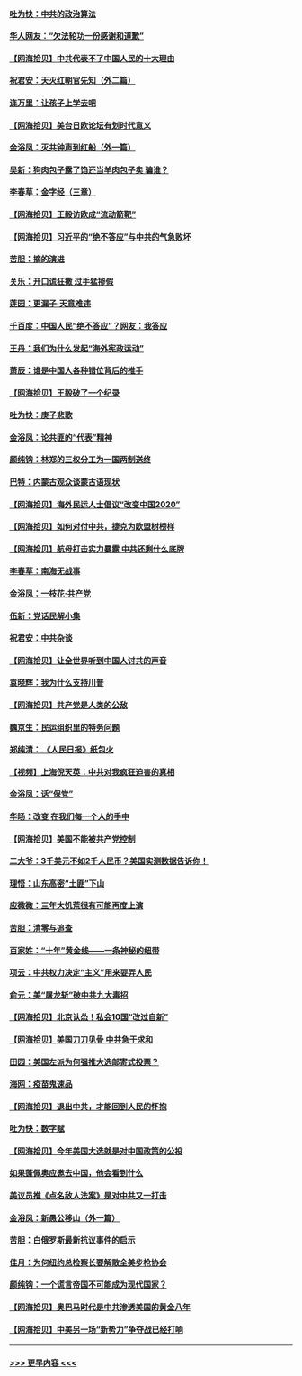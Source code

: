 #### [吐为快：中共的政治算法](../pages/nsc993/n12390506.md?t=09091702) 
#### [华人网友：“欠法轮功一份感谢和道歉”](../pages/nsc993/n12390098.md?t=09091702) 
#### [【网海拾贝】中共代表不了中国人民的十大理由](../pages/nsc993/n12388155.md?t=09091702) 
#### [祝君安：天灭红朝官先知（外二篇）](../pages/nsc993/n12387957.md?t=09091702) 
#### [连万里：让孩子上学去吧](../pages/nsc993/n12385309.md?t=09091702) 
#### [【网海拾贝】美台日欧论坛有划时代意义](../pages/nsc993/n12385232.md?t=09091702) 
#### [金浴凤：灭共钟声到红船（外一篇）](../pages/nsc993/n12385154.md?t=09091702) 
#### [吴新：狗肉包子露了馅还当羊肉包子卖 骗谁？](../pages/nsc993/n12385133.md?t=09091702) 
#### [李春草：金字经（三章）](../pages/nsc993/n12383691.md?t=09091702) 
#### [【网海拾贝】王毅访欧成“流动箭靶”](../pages/nsc993/n12383338.md?t=09091702) 
#### [【网海拾贝】习近平的“绝不答应”与中共的气急败坏](../pages/nsc993/n12382819.md?t=09091702) 
#### [苦胆：摘的演进](../pages/nsc993/n12382619.md?t=09091702) 
#### [关乐：开口谎狂撒 过手猛掺假](../pages/nsc993/n12382604.md?t=09091702) 
#### [莲园：更漏子‧天意难违](../pages/nsc993/n12382598.md?t=09091702) 
#### [千百度：中国人民“绝不答应”？网友：我答应](../pages/nsc993/n12382024.md?t=09091702) 
#### [王丹：我们为什么发起“海外宪政运动”](../pages/nsc993/n12380286.md?t=09091702) 
#### [萧辰：谁是中国人各种错位背后的推手](../pages/nsc993/n12379800.md?t=09091702) 
#### [【网海拾贝】王毅破了一个纪录](../pages/nsc993/n12379251.md?t=09091702) 
#### [吐为快：庚子悲歌](../pages/nsc993/n12378821.md?t=09091702) 
#### [金浴凤：论共匪的“代表”精神](../pages/nsc993/n12377546.md?t=09091702) 
#### [颜纯钩：林郑的三权分工为一国两制送终](../pages/nsc993/n12377306.md?t=09091702) 
#### [巴特：内蒙古观众谈蒙古语现状](../pages/nsc993/n12376923.md?t=09091702) 
#### [【网海拾贝】海外民运人士倡议“改变中国2020”](../pages/nsc993/n12376682.md?t=09091702) 
#### [【网海拾贝】如何对付中共，捷克为欧盟树榜样](../pages/nsc993/n12374209.md?t=09091702) 
#### [【网海拾贝】航母打击实力暴露 中共还剩什么底牌](../pages/nsc993/n12371825.md?t=09091702) 
#### [李春草：南海无战事](../pages/nsc993/n12371159.md?t=09091702) 
#### [金浴凤：一枝花·共产党](../pages/nsc993/n12368757.md?t=09091702) 
#### [伍新：党话民解小集](../pages/nsc993/n12366907.md?t=09091702) 
#### [祝君安：中共杂谈](../pages/nsc993/n12366076.md?t=09091702) 
#### [【网海拾贝】让全世界听到中国人讨共的声音](../pages/nsc993/n12365569.md?t=09091702) 
#### [袁晓辉：我为什么支持川普](../pages/nsc993/n12362670.md?t=09091702) 
#### [【网海拾贝】共产党是人类的公敌](../pages/nsc993/n12363182.md?t=09091702) 
#### [魏京生：民运组织里的特务问题](../pages/nsc993/n12363010.md?t=09091702) 
#### [郑纯清： 《人民日报》纸包火](../pages/nsc993/n12362706.md?t=09091702) 
#### [【视频】上海倪天英：中共对我疯狂迫害的真相](../pages/nsc993/n12356341.md?t=09091702) 
#### [金浴凤：话“保党”](../pages/nsc993/n12361867.md?t=09091702) 
#### [华旸：改变 在我们每一个人的手中](../pages/nsc993/n12361774.md?t=09091702) 
#### [【网海拾贝】美国不能被共产党控制](../pages/nsc993/n12360271.md?t=09091702) 
#### [二大爷：3千美元不如2千人民币？美国实测数据告诉你！](../pages/nsc993/n12358563.md?t=09091702) 
#### [理悟：山东高密“土匪”下山](../pages/nsc993/n12358535.md?t=09091702) 
#### [应微微：三年大饥荒很有可能再度上演](../pages/nsc993/n12358523.md?t=09091702) 
#### [苦胆：清零与追查](../pages/nsc993/n12358501.md?t=09091702) 
#### [百家姓：“十年”黄金线——一条神秘的纽带](../pages/nsc993/n12358319.md?t=09091702) 
#### [项云：中共权力决定“主义”用来耍弄人民](../pages/nsc993/n12358172.md?t=09091702) 
#### [俞元：美“屠龙斩”破中共九大毒招](../pages/nsc993/n12357822.md?t=09091702) 
#### [【网海拾贝】北京认怂！私会10国“改过自新”](../pages/nsc993/n12357784.md?t=09091702) 
#### [【网海拾贝】美国刀刀见骨 中共急于求和](../pages/nsc993/n12355511.md?t=09091702) 
#### [田园：美国左派为何强推大选邮寄式投票？](../pages/nsc993/n12352963.md?t=09091702) 
#### [海网：疫苗鬼速品](../pages/nsc993/n12354438.md?t=09091702) 
#### [【网海拾贝】退出中共，才能回到人民的怀抱](../pages/nsc993/n12352634.md?t=09091702) 
#### [吐为快：数字赋](../pages/nsc993/n12352317.md?t=09091702) 
#### [【网海拾贝】今年美国大选就是对中国政策的公投](../pages/nsc993/n12350973.md?t=09091702) 
#### [如果蓬佩奥应邀去中国，他会看到什么](../pages/nsc993/n12350945.md?t=09091702) 
#### [美议员推《点名敌人法案》是对中共又一打击](../pages/nsc993/n12350765.md?t=09091702) 
#### [金浴凤：新愚公移山（外一篇）](../pages/nsc993/n12350253.md?t=09091702) 
#### [苦胆：白俄罗斯最新抗议事件的启示](../pages/nsc993/n12349989.md?t=09091702) 
#### [佳月：为何纽约总检察长要解散全美步枪协会](../pages/nsc993/n12349939.md?t=09091702) 
#### [颜纯钩：一个谎言帝国不可能成为现代国家？](../pages/nsc993/n12349898.md?t=09091702) 
#### [【网海拾贝】奥巴马时代是中共渗透美国的黄金八年](../pages/nsc993/n12349284.md?t=09091702) 
#### [【网海拾贝】中美另一场“新势力”争夺战已经打响](../pages/nsc993/n12346998.md?t=09091702) 

----
#### [ >>> 更早内容 <<< ](../indexes/nsc993-earlier.md)
